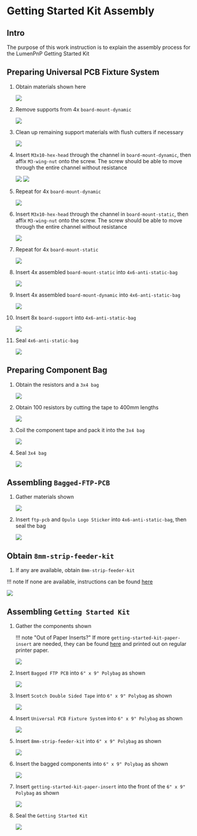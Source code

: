 # Getting Started Kit Assembly

## Intro
The purpose of this work instruction is to explain the assembly process for the LumenPnP Getting Started Kit 

## Preparing Universal PCB Fixture System 

1. Obtain materials shown here

	![](img/IMG_2589.jpeg)

1. Remove supports from 4x `board-mount-dynamic`

	![](img/IMG_2236.jpeg)

1. Clean up remaining support materials with flush cutters if necessary

	![](img/IMG_2239.jpeg)

1. Insert `M3x10-hex-head` through the channel in `board-mount-dynamic`, then affix `M3-wing-nut` onto the screw. The screw should be able to move through the entire channel without resistance

	![](img/IMG_2240.jpeg)
	![](img/IMG_2241.jpeg)

1. Repeat for 4x `board-mount-dynamic`

	![](img/IMG_2590.jpeg)

1. Insert `M3x10-hex-head` through the channel in `board-mount-static`, then affix `M3-wing-nut` onto the screw. The screw should be able to move through the entire channel without resistance

	![](img/IMG_2243.jpeg)

1. Repeat for 4x `board-mount-static`

	![](img/IMG_2591.jpeg)

1. Insert 4x assembled `board-mount-static` into `4x6-anti-static-bag` 

	![](img/IMG_2252.jpeg)

1. Insert 4x assembled `board-mount-dynamic` into `4x6-anti-static-bag`

	![](img/IMG_2253.jpeg)

1. Insert 8x `board-support` into `4x6-anti-static-bag`

	![](img/IMG_2254.jpeg)

1. Seal `4x6-anti-static-bag`

	![](img/IMG_2256.jpeg)

## Preparing Component Bag

1. Obtain the resistors and a `3x4 bag`

	![](img/IMG_2592.jpeg)

1. Obtain 100 resistors by cutting the tape to 400mm lengths 

	![](img/IMG_2257.jpeg)

1. Coil the component tape and pack it into the `3x4 bag`

	![](img/IMG_2258.jpeg)

1. Seal `3x4 bag`

	![](img/IMG_2259.jpeg)

## Assembling `Bagged-FTP-PCB`

1. Gather materials shown 

	![](img/IMG_2593.jpeg)

1. Insert `ftp-pcb` and `Opulo Logo Sticker` into `4x6-anti-static-bag`, then seal the bag 

	![](img/IMG_2594.jpeg)

## Obtain `8mm-strip-feeder-kit`

1. If any are available, obtain  `8mm-strip-feeder-kit` 

!!! note 
	If none are available, instructions can be found [here](/misc/strip-feeder/)

![](img/IMG_2595.jpeg)

## Assembling `Getting Started Kit`

1. Gather the components shown

	!!! note "Out of Paper Inserts?" 
		If more `getting-started-kit-paper-insert` are needed, they can be found [here](https://cdn.shopify.com/s/files/1/0570/4256/7355/files/Getting_Started_Kit_Paper_Insert.pdf?v=1725173152) and printed out on regular printer paper.
	
		
	![](img/IMG_2596.jpeg)

1. Insert `Bagged FTP PCB` into `6" x 9" Polybag` as shown

	![](img/IMG_2263.jpeg)

1. Insert `Scotch Double Sided Tape` into `6" x 9" Polybag` as shown

	![](img/IMG_2264.jpeg)

1. Insert `Universal PCB Fixture System` into `6" x 9" Polybag` as shown

	![](img/IMG_2265.jpeg)

1. Insert `8mm-strip-feeder-kit` into `6" x 9" Polybag` as shown

	![](img/IMG_2597.jpeg)

1. Insert the bagged components into `6" x 9" Polybag` as shown

	![](img/IMG_2267.jpeg)

1. Insert `getting-started-kit-paper-insert` into the front of the `6" x 9" Polybag` as shown

	![](img/IMG_2268.jpeg)

1. Seal the `Getting Started Kit`

	![](img/IMG_2598.jpeg)